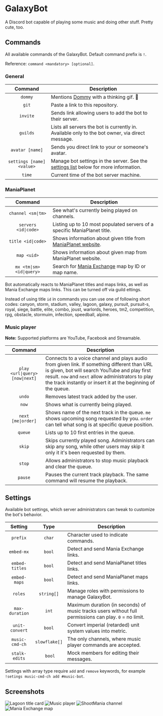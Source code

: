 GalaxyBot
=========
A Discord bot capable of playing some music and doing other stuff. Pretty cute, too.

## Commands
All available commands of the GalaxyBot. Default command prefix is `!`.

Reference: `command <mandatory> [optional]`.

### General

| Command                   | Description |
|:-------------------------:| ----------- |
| `dommy`                   | Mentions [Dommy](https://github.com/domino54/) with a thinking gif. 🤔
| `git`                     | Paste a link to this repository.
| `invite`                  | Sends link allowing users to add the bot to their server.
| `guilds`                  | Lists all servers the bot is currently in. Available only to the bot owner, via direct message.
| `avatar [name]`           | Sends you direct link to your or someone's avatar.
| `settings [name] <value>` | Manage bot settings in the server. See the [settings list](#Settings) below for more information.
| `time`                    | Current time of the bot server machine.

### ManiaPlanet

| Command                   | Description |
|:-------------------------:| ----------- |
| `channel <sm\|tm>`        | See what's currently being played on channels.
| `servers <id\|code>`      | Listing up to 10 most populated servers of a specific ManiaPlanet title.
| `title <id\|code>`        | Shows information about given title from [ManiaPlanet website](http://maniaplanet.com/).
| `map <uid>`               | Shows information about given map from ManiaPlanet website.
| `mx <tm\|sm> <id\|query>` | Search for [Mania Exchange](http://mania-exchange.com/) map by ID or map name.

Bot automatically reacts to ManiaPlanet titles and maps links, as well as Mania Exchange maps links. This can be turned off via guild ettings.

Instead of using title `id` in commands you can use one of following short codes: canyon, storm, stadium, valley, lagoon, galaxy, pursuit, pursuit-s, royal, siege, battle, elite, combo, joust, warlords, heroes, tm2, competition, rpg, obstacle, stormuim, infection, speedball, alpine.

### Music player

**Note:** Supported platforms are YouTube, Facebook and Streamable.

| Command                         | Description |
|:-------------------------------:| ----------- |
| `play <url\|query> [now\|next]` | Connects to a voice channel and plays audio from given link. If something different than URL is given, bot will search YouTube and play first result. `now` and `next` allow administrators to play the track instantly or insert it at the beginning of the queue.
| `undo`                          | Removes latest track added by the user.
| `now`                           | Shows what is currently being played.
| `next [me\|order]`              | Shows name of the next track in the queue. `me` shows upcoming song requested by you. `order` can tell what song is at specific queue position.
| `queue`                         | Lists up to 10 first entries in the queue.
| `skip`                          | Skips currently played song. Administrators can skip any song, while other users may skip it only it it's been requested by them.
| `stop`                          | Allows administrators to stop music playback and clear the queue.
| `pause`                         | Pauses the current track playback. The same command will resume the playback.

## Settings
Available bot settings, which server administrators can tweak to customize the bot's behavior.

| Setting        | Type          | Description |
|:--------------:|:-------------:| ----------- |
| `prefix`       | `char`        | Character used to indicate commands.
| `embed-mx`     | `bool`        | Detect and send Mania Exchange links.
| `embed-titles` | `bool`        | Detect and send ManiaPlanet titles links.
| `embed-maps`   | `bool`        | Detect and send ManiaPlanet maps links.
| `roles`        | `string[]`    | Manage roles with permissions to manage GalaxyBot.
| `max-duration` | `int`         | Maximum duration (in seconds) of music tracks users without full permissions can play. `0` = no limit.
| `unit-convert` | `bool`        | Convert imperial (retarded) unit system values into metric.
| `music-cmd-ch` | `slowflake[]` | The only channels, where music player commands are accepted.
| `stalk-edits`  |` bool`        | Mock members for editing their messages.

Settings with array type require `add` and `remove` keywords, for example `!setings music-cmd-ch add #music-bot`.

## Screenshots

![Lagoon title card](https://i.imgur.com/n41wMvK.png)
![Music player](https://i.imgur.com/hGyRSFq.png)
![ShootMania channel](https://i.imgur.com/95Z3hSG.png)
![Mania Exchange map](https://i.imgur.com/2FIayqY.png)

